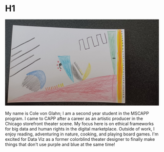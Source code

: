# H1
![](CVG_dataselfie.jpg)

My name is Cole von Glahn; I am a second year student in the MSCAPP program. I came to CAPP after a career as an artistic producer in the Chicago storefront theater scene. My focus here is on ethical frameworks for big data and human rights in the digital marketplace. Outside of work, I enjoy reading, adventuring in nature, cooking, and playing board games. I'm excited for Data Viz as a former colorblind theater designer to finally make things that don't use purple and blue at the same time!